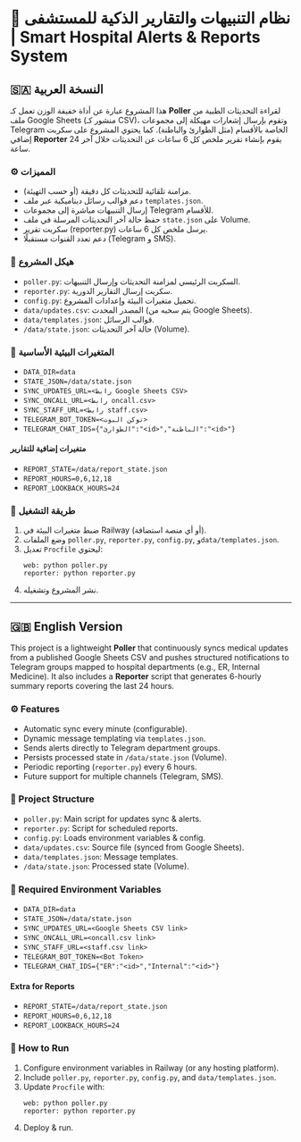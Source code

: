 
# 🏥 نظام التنبيهات والتقارير الذكية للمستشفى | Smart Hospital Alerts & Reports System

## 🇸🇦 النسخة العربية

هذا المشروع عبارة عن أداة خفيفة الوزن تعمل كـ **Poller** لقراءة التحديثات الطبية من ملف Google Sheets (منشور كـ CSV)، وتقوم بإرسال إشعارات مهيكلة إلى مجموعات Telegram الخاصة بالأقسام (مثل الطوارئ والباطنة). كما يحتوي المشروع على سكربت إضافي **Reporter** يقوم بإنشاء تقرير ملخص كل 6 ساعات عن التحديثات خلال آخر 24 ساعة.

### ⚙️ المميزات
- مزامنة تلقائية للتحديثات كل دقيقة (أو حسب التهيئة).
- دعم قوالب رسائل ديناميكية عبر ملف `templates.json`.
- إرسال التنبيهات مباشرة إلى مجموعات Telegram للأقسام.
- حفظ حالة آخر التحديثات المرسلة في ملف `state.json` على Volume.
- سكربت تقرير (reporter.py) يرسل ملخص كل 6 ساعات.
- دعم تعدد القنوات مستقبلًا (Telegram و SMS).

### 📂 هيكل المشروع
- `poller.py`: السكربت الرئيسي لمزامنة التحديثات وإرسال التنبيهات.
- `reporter.py`: سكربت إرسال التقارير الدورية.
- `config.py`: تحميل متغيرات البيئة وإعدادات المشروع.
- `data/updates.csv`: المصدر المحدث (يتم سحبه من Google Sheets).
- `data/templates.json`: قوالب الرسائل.
- `/data/state.json`: حالة آخر التحديثات (Volume).

### 🔑 المتغيرات البيئية الأساسية
- `DATA_DIR=data`
- `STATE_JSON=/data/state.json`
- `SYNC_UPDATES_URL=<رابط Google Sheets CSV>`
- `SYNC_ONCALL_URL=<رابط oncall.csv>`
- `SYNC_STAFF_URL=<رابط staff.csv>`
- `TELEGRAM_BOT_TOKEN=<توكن البوت>`
- `TELEGRAM_CHAT_IDS={"الطوارئ":"<id>","الباطنة":"<id>"}`

#### متغيرات إضافية للتقارير
- `REPORT_STATE=/data/report_state.json`
- `REPORT_HOURS=0,6,12,18`
- `REPORT_LOOKBACK_HOURS=24`

### 🚀 طريقة التشغيل
1. ضبط متغيرات البيئة في Railway (أو أي منصة استضافة).
2. وضع الملفات `poller.py`, `reporter.py`, `config.py`, و`data/templates.json`.
3. تعديل `Procfile` ليحتوي:
   ```
   web: python poller.py
   reporter: python reporter.py
   ```
4. نشر المشروع وتشغيله.


---

## 🇬🇧 English Version

This project is a lightweight **Poller** that continuously syncs medical updates from a published Google Sheets CSV and pushes structured notifications to Telegram groups mapped to hospital departments (e.g., ER, Internal Medicine). It also includes a **Reporter** script that generates 6-hourly summary reports covering the last 24 hours.

### ⚙️ Features
- Automatic sync every minute (configurable).
- Dynamic message templating via `templates.json`.
- Sends alerts directly to Telegram department groups.
- Persists processed state in `/data/state.json` (Volume).
- Periodic reporting (`reporter.py`) every 6 hours.
- Future support for multiple channels (Telegram, SMS).

### 📂 Project Structure
- `poller.py`: Main script for updates sync & alerts.
- `reporter.py`: Script for scheduled reports.
- `config.py`: Loads environment variables & config.
- `data/updates.csv`: Source file (synced from Google Sheets).
- `data/templates.json`: Message templates.
- `/data/state.json`: Processed state (Volume).

### 🔑 Required Environment Variables
- `DATA_DIR=data`
- `STATE_JSON=/data/state.json`
- `SYNC_UPDATES_URL=<Google Sheets CSV link>`
- `SYNC_ONCALL_URL=<oncall.csv link>`
- `SYNC_STAFF_URL=<staff.csv link>`
- `TELEGRAM_BOT_TOKEN=<Bot Token>`
- `TELEGRAM_CHAT_IDS={"ER":"<id>","Internal":"<id>"}`

#### Extra for Reports
- `REPORT_STATE=/data/report_state.json`
- `REPORT_HOURS=0,6,12,18`
- `REPORT_LOOKBACK_HOURS=24`

### 🚀 How to Run
1. Configure environment variables in Railway (or any hosting platform).
2. Include `poller.py`, `reporter.py`, `config.py`, and `data/templates.json`.
3. Update `Procfile` with:
   ```
   web: python poller.py
   reporter: python reporter.py
   ```
4. Deploy & run.
